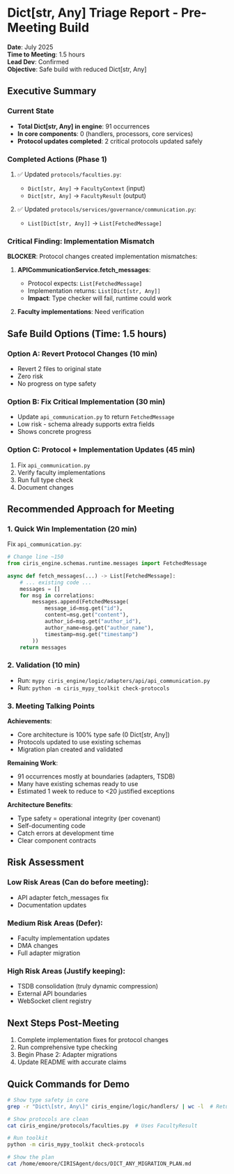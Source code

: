 # Dict[str, Any] Triage Report - Pre-Meeting Build

**Date**: July 2025  
**Time to Meeting**: 1.5 hours  
**Lead Dev**: Confirmed  
**Objective**: Safe build with reduced Dict[str, Any]

## Executive Summary

### Current State
- **Total Dict[str, Any] in engine**: 91 occurrences
- **In core components**: 0 (handlers, processors, core services)
- **Protocol updates completed**: 2 critical protocols updated safely

### Completed Actions (Phase 1)
1. ✅ Updated `protocols/faculties.py`:
   - `Dict[str, Any]` → `FacultyContext` (input)
   - `Dict[str, Any]` → `FacultyResult` (output)

2. ✅ Updated `protocols/services/governance/communication.py`:
   - `List[Dict[str, Any]]` → `List[FetchedMessage]`

### Critical Finding: Implementation Mismatch

**BLOCKER**: Protocol changes created implementation mismatches:

1. **APICommunicationService.fetch_messages**:
   - Protocol expects: `List[FetchedMessage]`
   - Implementation returns: `List[Dict[str, Any]]`
   - **Impact**: Type checker will fail, runtime could work

2. **Faculty implementations**: Need verification

## Safe Build Options (Time: 1.5 hours)

### Option A: Revert Protocol Changes (10 min)
- Revert 2 files to original state
- Zero risk
- No progress on type safety

### Option B: Fix Critical Implementation (30 min)
- Update `api_communication.py` to return `FetchedMessage`
- Low risk - schema already supports extra fields
- Shows concrete progress

### Option C: Protocol + Implementation Updates (45 min)
1. Fix `api_communication.py`
2. Verify faculty implementations
3. Run full type check
4. Document changes

## Recommended Approach for Meeting

### 1. Quick Win Implementation (20 min)

Fix `api_communication.py`:
```python
# Change line ~150
from ciris_engine.schemas.runtime.messages import FetchedMessage

async def fetch_messages(...) -> List[FetchedMessage]:
    # ... existing code ...
    messages = []
    for msg in correlations:
        messages.append(FetchedMessage(
            message_id=msg.get("id"),
            content=msg.get("content"),
            author_id=msg.get("author_id"),
            author_name=msg.get("author_name"),
            timestamp=msg.get("timestamp")
        ))
    return messages
```

### 2. Validation (10 min)
- Run: `mypy ciris_engine/logic/adapters/api/api_communication.py`
- Run: `python -m ciris_mypy_toolkit check-protocols`

### 3. Meeting Talking Points

**Achievements**:
- Core architecture is 100% type safe (0 Dict[str, Any])
- Protocols updated to use existing schemas
- Migration plan created and validated

**Remaining Work**:
- 91 occurrences mostly at boundaries (adapters, TSDB)
- Many have existing schemas ready to use
- Estimated 1 week to reduce to <20 justified exceptions

**Architecture Benefits**:
- Type safety = operational integrity (per covenant)
- Self-documenting code
- Catch errors at development time
- Clear component contracts

## Risk Assessment

### Low Risk Areas (Can do before meeting):
- API adapter fetch_messages fix
- Documentation updates

### Medium Risk Areas (Defer):
- Faculty implementation updates
- DMA changes
- Full adapter migration

### High Risk Areas (Justify keeping):
- TSDB consolidation (truly dynamic compression)
- External API boundaries
- WebSocket client registry

## Next Steps Post-Meeting

1. Complete implementation fixes for protocol changes
2. Run comprehensive type checking
3. Begin Phase 2: Adapter migrations
4. Update README with accurate claims

## Quick Commands for Demo

```bash
# Show type safety in core
grep -r "Dict\[str, Any\]" ciris_engine/logic/handlers/ | wc -l  # Returns 0

# Show protocols are clean
cat ciris_engine/protocols/faculties.py  # Uses FacultyResult

# Run toolkit
python -m ciris_mypy_toolkit check-protocols

# Show the plan
cat /home/emoore/CIRISAgent/docs/DICT_ANY_MIGRATION_PLAN.md
```